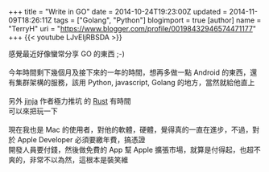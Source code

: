 +++
title = "Write in GO"
date = 2014-10-24T19:23:00Z
updated = 2014-11-09T18:26:11Z
tags = ["Golang", "Python"]
blogimport = true 
[author]
	name = "TerryH"
	uri = "https://www.blogger.com/profile/00198432946574471177"
+++
{{< youtube LJvEIjRBSDA >}}

感覺最近好像蠻常分享 GO 的東西 ;-)<br /><br />今年時間剩下幾個月及接下來的一年的時間，想再多做一點 Android 的東西，還有集群架構的服務，該用 Python, javascript, Golang 的地方，當然就給他直上<br /><br />另外 <a href="http://lucumr.pocoo.org/">jinja</a> 作者極力推坑 的 <a href="http://www.rust-lang.org/">Rust</a> 有時間<br />可以來把玩一下<br /><br />現在我也是 Mac 的使用者，對他的軟體，硬體，覺得真的一直在進步，不過，對於 Apple Developer 必須要繳年費，搞憑證<br />開發人員要付錢，然後做免費的 App 幫 Apple 擴張市場，就算是付得起，也超不爽的，非常不以為然，這根本是裝笑維<br />
